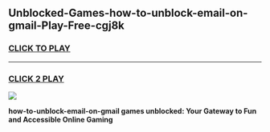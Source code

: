 
## Unblocked-Games-how-to-unblock-email-on-gmail-Play-Free-cgj8k
<h3>
<a href="https://premium76.site?title=how-to-unblock-email-on-gmail&ref=10A">CLICK TO PLAY</a></h3>
<hr>

<h3>
<a href="https://premium76.site?title=how-to-unblock-email-on-gmail&ref=10A">CLICK 2 PLAY</a>
  
</h3>

<a href="https://premium76.site?title=how-to-unblock-email-on-gmail&ref=10A"><img src="https://clearcache.store/games.png"></a>


**how-to-unblock-email-on-gmail games unblocked: Your Gateway to Fun and Accessible Online Gaming**
